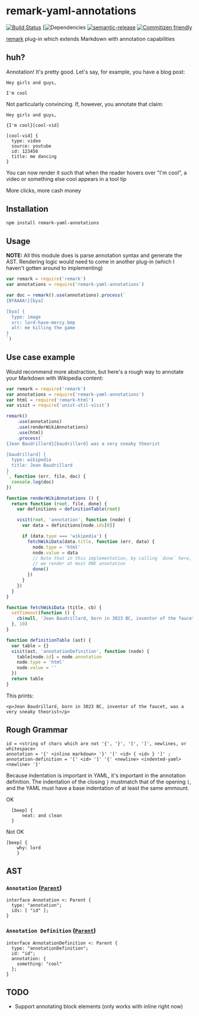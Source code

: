 # remark-yaml-annotations
[![Build Status](https://travis-ci.org/sfrdmn/remark-yaml-annotations.svg?branch=master)](https://travis-ci.org/sfrdmn/remark-yaml-annotations) [![Dependencies](https://david-dm.org/sfrdmn/remark-yaml-annotations.svg) [![semantic-release](https://img.shields.io/badge/%20%20%F0%9F%93%A6%F0%9F%9A%80-semantic--release-e10079.svg)](https://github.com/semantic-release/semantic-release) [![Commitizen friendly](https://img.shields.io/badge/commitizen-friendly-brightgreen.svg)](http://commitizen.github.io/cz-cli/)

[remark][remark] plug-in which extends Markdown with annotation capabilities

## huh?

Annotation! It's pretty good. Let's say, for example, you have a blog post:

```
Hey girls and guys,

I'm cool
```

Not particularly convincing. If, however, you annotate that claim:

```
Hey girls and guys,

{I'm cool}[cool-vid]

[cool-vid] {
  type: video
  source: youtube
  id: 123456
  title: me dancing
}
```

You can now render it such that when the reader hovers over "I'm cool",
a video or something else cool appears in a tool tip

More clicks, more cash money

## Installation

```bash
npm install remark-yaml-annotations
```

## Usage

__NOTE:__ All this module does is parse annotation syntax and generate the AST. Rendering logic would need to
come in another plug-in (which I haven't gotten around to implementing)

```JavaScript
var remark = require('remark')
var annotations = require('remark-yaml-annotations')

var doc = remark().use(annotations).process(`
{BYAAAA!}[bya]

[bya] {
  type: image
  src: lord-have-mercy.bmp
  alt: me killing the game
}
`)
```

## Use case example

Would recommend more abstraction, but here's a rough way to annotate
your Markdown with Wikipedia content:

```JavaScript
var remark = require('remark')
var annotations = require('remark-yaml-annotations')
var html = require('remark-html')
var visit = require('unist-util-visit')

remark()
    .use(annotations)
    .use(renderWikiAnnotations)
    .use(html)
    .process(`
{Jean Baudrillard}[baudrillard] was a very sneaky theorist

[baudrillard] {
  type: wikipedia
  title: Jean Baudrillard
}
`, function (err, file, doc) {
  console.log(doc)
})

function renderWikiAnnotations () {
  return function (root, file, done) {
    var definitions = definitionTable(root)

    visit(root, 'annotation', function (node) {
      var data = definitions[node.ids[0]]

      if (data.type === 'wikipedia') {
        fetchWikiData(data.title, function (err, data) {
          node.type = 'html'
          node.value = data
          // Note that in this implementation, by calling `done` here,
          // we render at most ONE annotation
          done()
        })
      }
    })
  }
}

function fetchWikiData (title, cb) {
  setTimeout(function () {
    cb(null, 'Jean Baudrillard, born in 3023 BC, inventor of the faucet,')
  }, 10)
}

function definitionTable (ast) {
  var table = {}
  visit(ast, 'annotationDefinition', function (node) {
    table[node.id] = node.annotation
    node.type = 'html'
    node.value = ''
  })
  return table
}
```

This prints:

`<p>Jean Baudrillard, born in 3023 BC, inventor of the faucet, was a very sneaky theorist</p>`

## Rough Grammar

```
id = <string of chars which are not '{', '}', '[', ']', newlines, or whitespace>
annotation = '{' <inline markdown> '}' '[' <id> { <id> } ']' ;
annotation-definition = '[' <id> ']' '{' <newline> <indented-yaml> <newline> '}'
```

Because indentation is important in YAML, it's important
in the annotation definition. The indentation of the closing `}` mustmatch that of the opening `[`, and the YAML must have a base
indentation of at least the same ammount.

OK

```
  [beep] {
      neat: and clean
  }
```

Not OK

```
[beep] {
    why: lord
    }
```

## AST

### `Annotation` ([`Parent`][parent])

```idl
interface Annotation <: Parent {
  type: "annotation";
  ids: [ "id" ];
}
```

### `Annotation Definition` ([`Parent`][parent])

```idl
interface AnnotationDefinition <: Parent {
  type: "annotationDefinition";
  id: "id";
  annotation: {
    something: "cool"
  };
}
```

## TODO

- Support annotating block elements (only works with inline right now)

<!-- Definitions -->

[remark]: https://github.com/wooorm/remark

[parent]: https://github.com/wooorm/unist#parent
